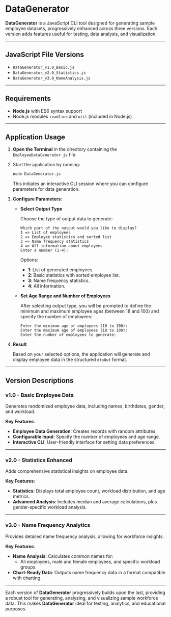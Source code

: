 # **DataGenerator**

**DataGenerator** is a JavaScript CLI tool designed for generating sample employee datasets, progressively enhanced across three versions. Each version adds features useful for testing, data analysis, and visualization.

---

## JavaScript File Versions

- `DataGenerator_v1.0_Basic.js`
- `DataGenerator_v2.0_Statistics.js`
- `DataGenerator_v3.0_NameAnalysis.js`

---

## Requirements

- **Node.js** with ES6 syntax support
- Node.js modules `readline` and `util` (included in Node.js)

---

## Application Usage

1. **Open the Terminal** in the directory containing the `EmployeeDataGenerator.js` file.
2. Start the application by running:

    ```bash
    node DataGenerator.js
    ```

    This initiates an interactive CLI session where you can configure parameters for data generation.

3. **Configure Parameters**:
    - **Select Output Type**

      Choose the type of output data to generate:

      ```plaintext
      Which part of the output would you like to display?
      1 => List of employees
      2 => Employee statistics and sorted list
      3 => Name frequency statistics
      4 => All information about employees
      Enter a number (1-4):
      ```

      Options:

      - **1**: List of generated employees.
      - **2**: Basic statistics with sorted employee list.
      - **3**: Name frequency statistics.
      - **4**: All information.
    
    - **Set Age Range and Number of Employees**

      After selecting output type, you will be prompted to define the minimum and maximum employee ages (between 18 and 100) and specify the number of employees:

      ```plaintext
      Enter the minimum age of employees (18 to 100):
      Enter the maximum age of employees (18 to 100):
      Enter the number of employees to generate:
      ```

4. **Result**

    Based on your selected options, the application will generate and display employee data in the structured `dtoOut` format.

---

## Version Descriptions

### **v1.0 - Basic Employee Data**

Generates randomized employee data, including names, birthdates, gender, and workload.

**Key Features**:

- **Employee Data Generation**: Creates records with random attributes.
- **Configurable Input**: Specify the number of employees and age range.
- **Interactive CLI**: User-friendly interface for setting data preferences.

---

### **v2.0 - Statistics Enhanced**

Adds comprehensive statistical insights on employee data.

**Key Features**:

- **Statistics**: Displays total employee count, workload distribution, and age metrics.
- **Advanced Analysis**: Includes median and average calculations, plus gender-specific workload analysis.

---

### **v3.0 - Name Frequency Analytics**

Provides detailed name frequency analysis, allowing for workforce insights.

**Key Features**:

- **Name Analysis**: Calculates common names for:
    - All employees, male and female employees, and specific workload groups.
- **Chart-Ready Data**: Outputs name frequency data in a format compatible with charting.

---

Each version of **DataGenerator** progressively builds upon the last, providing a robust tool for generating, analyzing, and visualizing sample workforce data. This makes **DataGenerator** ideal for testing, analytics, and educational purposes.


